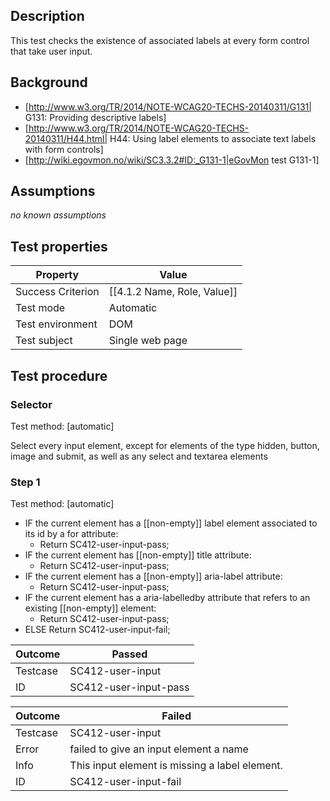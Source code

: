 
## Description
This test checks the existence of associated labels at every form control that take user input.


## Background
- [http://www.w3.org/TR/2014/NOTE-WCAG20-TECHS-20140311/G131| G131: Providing descriptive labels]
- [http://www.w3.org/TR/2014/NOTE-WCAG20-TECHS-20140311/H44.html| H44: Using label elements to associate text labels with form controls]
- [http://wiki.egovmon.no/wiki/SC3.3.2#ID:_G131-1|eGovMon test G131-1]


## Assumptions
*no known assumptions*


## Test properties
| Property          | Value
|-------------------|----
| Success Criterion | [[4.1.2 Name, Role, Value]]
| Test mode         | Automatic
| Test environment  | DOM
| Test subject      | Single web page


## Test procedure

### Selector
Test method: [automatic]

Select every input element, except for elements of the type hidden, button, image and submit, as well as any select and textarea elements

### Step 1
Test method: [automatic]

- IF the current element has a [[non-empty]] label element associated to its id by a for attribute:
  - Return SC412-user-input-pass;
- IF the current element has [[non-empty]] title attribute:
  - Return SC412-user-input-pass;
- IF the current element has a [[non-empty]] aria-label attribute:
  - Return SC412-user-input-pass;
- IF the current element has a aria-labelledby attribute that refers to an existing [[non-empty]] element:
  - Return SC412-user-input-pass;
- ELSE Return SC412-user-input-fail;


| Outcome  | Passed
|----------|-----
| Testcase | SC412-user-input
| ID       | SC412-user-input-pass

| Outcome  | Failed
|----------|-----
| Testcase | SC412-user-input
| Error    | failed to give an input element a name
| Info     | This input element is missing a label element.
| ID       | SC412-user-input-fail
